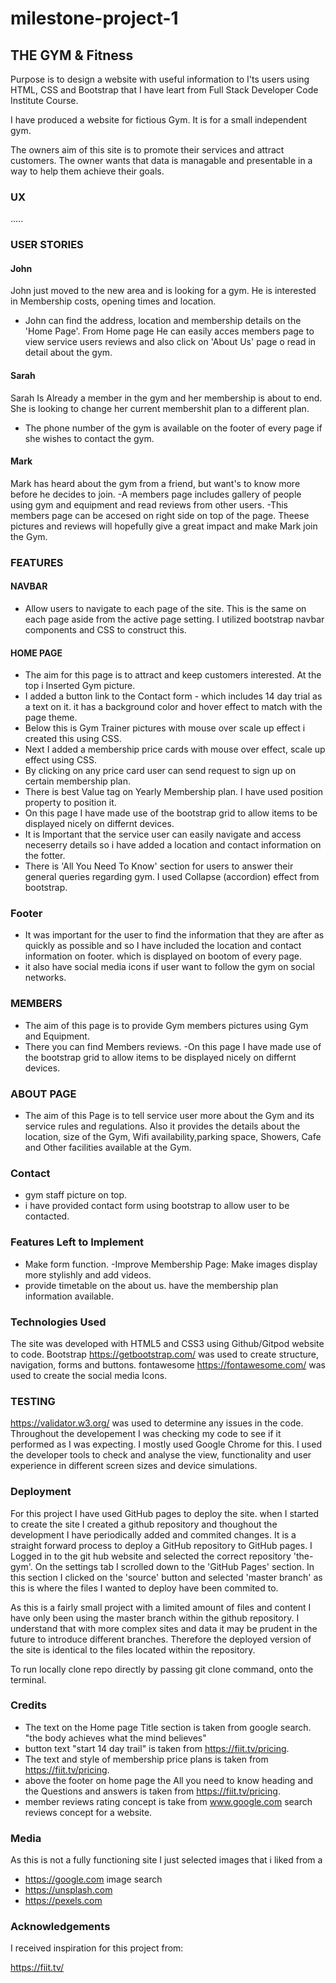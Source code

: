 # milestone-project-1



## THE GYM & Fitness

Purpose is to design a website with useful information to I'ts users using HTML, CSS and Bootstrap
that I have leart from Full Stack Developer Code Institute Course.

I have produced a website for fictious Gym. It is for a small independent gym.

The owners aim of this site is to promote their services and attract customers.
The owner wants that data is managable and presentable in a way to help them achieve their goals.

### UX

.....

### USER STORIES

#### John

John just moved to the new area and is looking for a gym. He is interested in Membership costs, opening times and location.
 - John can find the address, location and membership details on the 'Home Page'. From Home page He can easily acces members page
 to view service users reviews and also click on 'About Us' page o read in detail about the gym.

#### Sarah

Sarah Is Already a member in the gym and her membership is about to end. She is looking to change her current membershit plan to a different plan.
- The phone number of the gym is available on the footer of every page if she wishes to contact the gym.

#### Mark

Mark has heard about the gym from a friend, but want's to know more before he decides to join.
-A members page includes gallery of people using gym and equipment and read reviews from other users.
-This members page can be accesed on right side on top of the page.
Theese pictures and reviews will hopefully give a great impact and make Mark join the Gym.

### FEATURES

#### NAVBAR

- Allow users to navigate to each page of the site. This is the same on each page aside from the active page setting.
I utilized bootstrap navbar components and CSS to construct this.

#### HOME PAGE
- The aim for this page is to attract and keep customers interested. At the top i Inserted Gym picture.
- I added a button link to the Contact form - which includes 14 day trial as a text on it. it has a background color and hover effect to match with the page theme. 
- Below this is Gym Trainer pictures with mouse over scale up effect i created this using CSS.
- Next I added a membership price cards with mouse over effect, scale up effect using CSS.
- By clicking on any price card user can send request to sign up on certain membership plan.
- There is best Value tag on Yearly Membership plan. I have used position property to position it.
- On this page I have made use of the bootstrap grid to allow items to be displayed nicely on differnt devices.
- It is Important that the service user can easily navigate and access neceserry details so i have added
 a location and contact information on the fotter.
- There is 'All You Need To Know' section for users to answer their general queries regarding gym. I used Collapse (accordion) effect from bootstrap.

### Footer 
- It was important for the user to find the information that they are after as quickly as possible and so I have included the location and contact information on footer. which is displayed on bootom of every page.
- it also have social media icons if user want to follow the gym on social networks.

### MEMBERS
- The aim of this page is to provide Gym members pictures using Gym and Equipment.
- There you can find Members reviews.
-On this page I have made use of the bootstrap grid to allow items to be displayed nicely on differnt devices.


### ABOUT PAGE

- The aim of this Page is to tell service user more about the Gym and its service rules and regulations. Also it provides the details about the location, size of the Gym,
 Wifi availability,parking space, Showers, Cafe and Other facilities available at the Gym. 



### Contact 
- gym staff picture on top.
- i have provided contact form using bootstrap to allow user to be contacted.

### Features Left to Implement

- Make form function. -Improve Membership Page: Make images display more stylishly and add videos.
- provide timetable on the about us. have the membership plan information available.


### Technologies Used
The site was developed with HTML5 and CSS3 using Github/Gitpod website to code. 
Bootstrap https://getbootstrap.com/ was used to create structure, navigation, forms and buttons. 
fontawesome https://fontawesome.com/ was used to create the social media Icons.

### TESTING
https://validator.w3.org/ was used to determine any issues in the code. 
Throughout the developement I was checking my code to see if it performed as I was expecting. 
I mostly used Google Chrome for this. I used the developer tools to check and analyse the view, functionality and user experience in different screen sizes and device simulations.

### Deployment
For this project I have used GitHub pages to deploy the site. when I started to create the site I created a github repository and thoughout the development I have periodically added and commited changes. It is a straight forward process to deploy a GitHub repository to GitHub pages. I Logged in to the git hub website and selected the correct repository 'the-gym'. On the settings tab I scrolled down to the 'GitHub Pages' section. In this section I clicked on the 'source' button and selected 'master branch' as this is where the files I wanted to deploy have been commited to.

As this is a fairly small project with a limited amount of files and content I have only been using the master branch within the github repository. I understand that with more complex sites and data it may be prudent in the future to introduce different branches. Therefore the deployed version of the site is identical to the files located within the repository.

To run locally clone repo directly by passing git clone command, onto the terminal.

### Credits

-  The text on the Home page Title section is taken from google search.
	"the body achieves what the mind believes"
- button text "start 14 day trail" is taken from https://fiit.tv/pricing.
- The text and style of membership price plans is taken from https://fiit.tv/pricing. 
- above the footer on home page the All you need to know heading and the Questions and answers is taken from https://fiit.tv/pricing.
- member reviews rating concept is take from www.google.com search reviews concept for a website.

### Media 

As this is not a fully functioning site I just selected images that i liked from a 

- https://google.com image search
- https://unsplash.com
- https://pexels.com

### Acknowledgements
I received inspiration for this project from:

https://fiit.tv/
